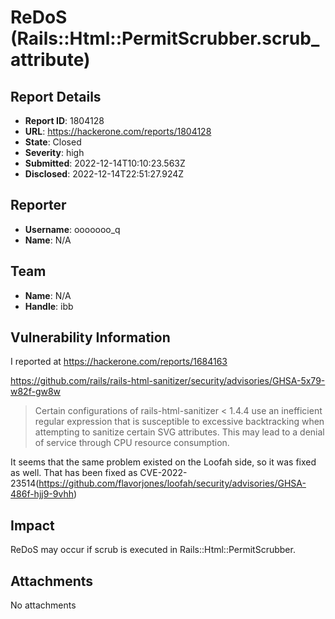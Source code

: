 # ReDoS (Rails::Html::PermitScrubber.scrub_attribute)

## Report Details
- **Report ID**: 1804128
- **URL**: https://hackerone.com/reports/1804128
- **State**: Closed
- **Severity**: high
- **Submitted**: 2022-12-14T10:10:23.563Z
- **Disclosed**: 2022-12-14T22:51:27.924Z

## Reporter
- **Username**: ooooooo_q
- **Name**: N/A

## Team
- **Name**: N/A
- **Handle**: ibb

## Vulnerability Information
I reported at  https://hackerone.com/reports/1684163

https://github.com/rails/rails-html-sanitizer/security/advisories/GHSA-5x79-w82f-gw8w

> Certain configurations of rails-html-sanitizer < 1.4.4 use an inefficient regular expression that is susceptible to excessive backtracking when attempting to sanitize certain SVG attributes. This may lead to a denial of service through CPU resource consumption.

It seems that the same problem existed on the Loofah side, so it was fixed as well. That has been fixed as CVE-2022-23514(https://github.com/flavorjones/loofah/security/advisories/GHSA-486f-hjj9-9vhh)

## Impact

ReDoS may occur if scrub is executed in Rails::Html::PermitScrubber.

## Attachments
No attachments
